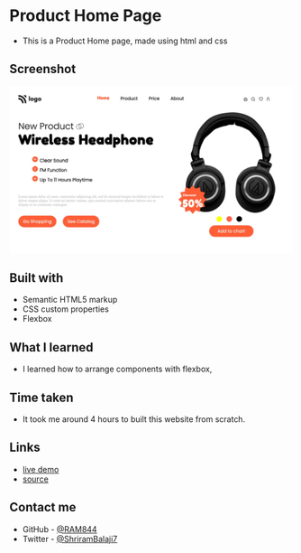 # Product Home Page

- This is a Product Home page, made using html and css 



## Screenshot

![screenshot](./screenshot.png)



## Built with

- Semantic HTML5 markup
- CSS custom properties
- Flexbox


## What I learned
- I learned how to arrange components with flexbox,

## Time taken
- It took me around 4 hours to built this website from scratch.

## Links
- [live demo](#)
- [source](#)


## Contact me
- GitHub - [@RAM844](https://github.com/RAM844)
- Twitter - [@ShriramBalaji7](https://www.twitter.com/ShriramBalaji7)